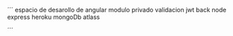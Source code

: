 

´´´
  espacio de desarollo de angular
  modulo privado 
  validacion jwt 
  back node express
  heroku
  mongoDb atlass

´´´